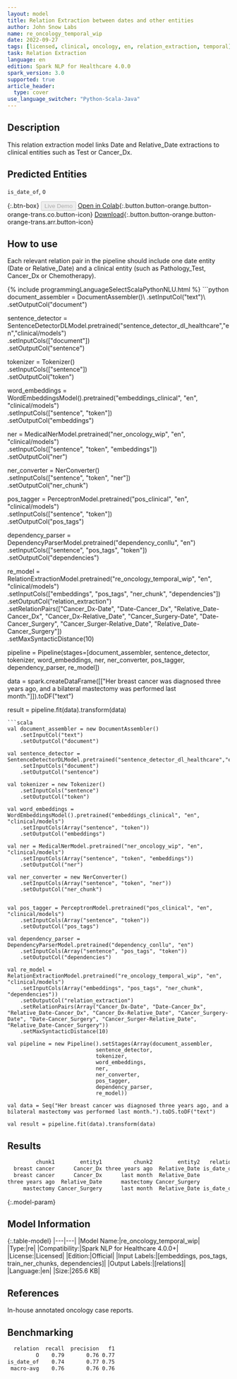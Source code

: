 ```yaml
---
layout: model
title: Relation Extraction between dates and other entities
author: John Snow Labs
name: re_oncology_temporal_wip
date: 2022-09-27
tags: [licensed, clinical, oncology, en, relation_extraction, temporal]
task: Relation Extraction
language: en
edition: Spark NLP for Healthcare 4.0.0
spark_version: 3.0
supported: true
article_header:
  type: cover
use_language_switcher: "Python-Scala-Java"
---
```


## Description

This relation extraction model links Date and Relative_Date extractions to clinical entities such as Test or Cancer_Dx.

## Predicted Entities

`is_date_of`, `O`

{:.btn-box}
<button class="button button-orange" disabled>Live Demo</button>
[Open in Colab](https://colab.research.google.com/github/JohnSnowLabs/spark-nlp-workshop/blob/master/tutorials/Certification_Trainings/Healthcare/27.Oncology_Model.ipynb){:.button.button-orange.button-orange-trans.co.button-icon}
[Download](https://s3.amazonaws.com/auxdata.johnsnowlabs.com/clinical/models/re_oncology_temporal_wip_en_4.0.0_3.0_1664297421226.zip){:.button.button-orange.button-orange-trans.arr.button-icon}

## How to use

Each relevant relation pair in the pipeline should include one date entity (Date or Relative_Date) and a clinical entity (such as Pathology_Test, Cancer_Dx or Chemotherapy).

<div class="tabs-box" markdown="1">
{% include programmingLanguageSelectScalaPythonNLU.html %}
```python
document_assembler = DocumentAssembler()\
    .setInputCol("text")\
    .setOutputCol("document")

sentence_detector = SentenceDetectorDLModel.pretrained("sentence_detector_dl_healthcare","en","clinical/models")\
    .setInputCols(["document"])\
    .setOutputCol("sentence")

tokenizer = Tokenizer() \
    .setInputCols(["sentence"]) \
    .setOutputCol("token")

word_embeddings = WordEmbeddingsModel().pretrained("embeddings_clinical", "en", "clinical/models")\
    .setInputCols(["sentence", "token"]) \
    .setOutputCol("embeddings")                

ner = MedicalNerModel.pretrained("ner_oncology_wip", "en", "clinical/models") \
    .setInputCols(["sentence", "token", "embeddings"]) \
    .setOutputCol("ner")

ner_converter = NerConverter() \
    .setInputCols(["sentence", "token", "ner"]) \
    .setOutputCol("ner_chunk")
        
pos_tagger = PerceptronModel.pretrained("pos_clinical", "en", "clinical/models") \
    .setInputCols(["sentence", "token"]) \
    .setOutputCol("pos_tags")

dependency_parser = DependencyParserModel.pretrained("dependency_conllu", "en") \
    .setInputCols(["sentence", "pos_tags", "token"]) \
    .setOutputCol("dependencies")

re_model = RelationExtractionModel.pretrained("re_oncology_temporal_wip", "en", "clinical/models") \
    .setInputCols(["embeddings", "pos_tags", "ner_chunk", "dependencies"]) \
    .setOutputCol("relation_extraction") \
    .setRelationPairs(["Cancer_Dx-Date", "Date-Cancer_Dx", "Relative_Date-Cancer_Dx", "Cancer_Dx-Relative_Date", "Cancer_Surgery-Date", "Date-Cancer_Surgery", "Cancer_Surger-Relative_Date", "Relative_Date-Cancer_Surgery"]) \
    .setMaxSyntacticDistance(10)
        
pipeline = Pipeline(stages=[document_assembler,
                            sentence_detector,
                            tokenizer,
                            word_embeddings,
                            ner,
                            ner_converter,
                            pos_tagger,
                            dependency_parser,
                            re_model])

data = spark.createDataFrame([["Her breast cancer was diagnosed three years ago, and a bilateral mastectomy was performed last month."]]).toDF("text")

result = pipeline.fit(data).transform(data)
```
```scala
val document_assembler = new DocumentAssembler()
    .setInputCol("text")
    .setOutputCol("document")
    
val sentence_detector = SentenceDetectorDLModel.pretrained("sentence_detector_dl_healthcare","en","clinical/models")
    .setInputCols("document")
    .setOutputCol("sentence")
    
val tokenizer = new Tokenizer()
    .setInputCols("sentence")
    .setOutputCol("token")
    
val word_embeddings = WordEmbeddingsModel().pretrained("embeddings_clinical", "en", "clinical/models")
    .setInputCols(Array("sentence", "token"))
    .setOutputCol("embeddings")                
    
val ner = MedicalNerModel.pretrained("ner_oncology_wip", "en", "clinical/models")
    .setInputCols(Array("sentence", "token", "embeddings"))
    .setOutputCol("ner")
    
val ner_converter = new NerConverter()
    .setInputCols(Array("sentence", "token", "ner"))
    .setOutputCol("ner_chunk")


val pos_tagger = PerceptronModel.pretrained("pos_clinical", "en", "clinical/models")
    .setInputCols(Array("sentence", "token"))
    .setOutputCol("pos_tags")
    
val dependency_parser = DependencyParserModel.pretrained("dependency_conllu", "en")
    .setInputCols(Array("sentence", "pos_tags", "token"))
    .setOutputCol("dependencies")
    
val re_model = RelationExtractionModel.pretrained("re_oncology_temporal_wip", "en", "clinical/models")
    .setInputCols(Array("embeddings", "pos_tags", "ner_chunk", "dependencies"))
    .setOutputCol("relation_extraction")
    .setRelationPairs(Array("Cancer_Dx-Date", "Date-Cancer_Dx", "Relative_Date-Cancer_Dx", "Cancer_Dx-Relative_Date", "Cancer_Surgery-Date", "Date-Cancer_Surgery", "Cancer_Surger-Relative_Date", "Relative_Date-Cancer_Surgery"))
    .setMaxSyntacticDistance(10)

val pipeline = new Pipeline().setStages(Array(document_assembler,
                            sentence_detector,
                            tokenizer,
                            word_embeddings,
                            ner,
                            ner_converter,
                            pos_tagger,
                            dependency_parser,
                            re_model))

val data = Seq("Her breast cancer was diagnosed three years ago, and a bilateral mastectomy was performed last month.").toDS.toDF("text")

val result = pipeline.fit(data).transform(data)

```
</div>

## Results

```bash
         chunk1        entity1          chunk2        entity2   relation confidence
  breast cancer      Cancer_Dx three years ago  Relative_Date is_date_of  0.5886298
  breast cancer      Cancer_Dx      last month  Relative_Date          O 0.97087383
three years ago  Relative_Date      mastectomy Cancer_Surgery          O  0.6020852
     mastectomy Cancer_Surgery      last month  Relative_Date is_date_of  0.9277692
```

{:.model-param}
## Model Information

{:.table-model}
|---|---|
|Model Name:|re_oncology_temporal_wip|
|Type:|re|
|Compatibility:|Spark NLP for Healthcare 4.0.0+|
|License:|Licensed|
|Edition:|Official|
|Input Labels:|[embeddings, pos_tags, train_ner_chunks, dependencies]|
|Output Labels:|[relations]|
|Language:|en|
|Size:|265.6 KB|

## References

In-house annotated oncology case reports.

## Benchmarking

```bash
  relation  recall  precision   f1
         O    0.79       0.76 0.77
is_date_of    0.74       0.77 0.75
 macro-avg    0.76       0.76 0.76
```
